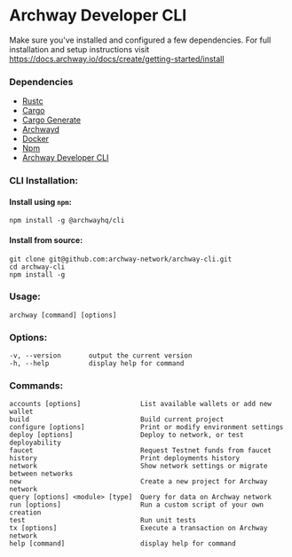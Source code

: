 # Archway Developer CLI

Make sure you've installed and configured a few dependencies. For full installation and setup instructions visit https://docs.archway.io/docs/create/getting-started/install

### Dependencies

- [Rustc](https://www.rust-lang.org/tools/install "Install Rust")
- [Cargo](https://doc.rust-lang.org/cargo/getting-started/installation.html "Install Cargo")
- [Cargo Generate](https://crates.io/crates/cargo-generate "Install Cargo Generate")
- [Archwayd](https://github.com/archway-network/archway/tree/main/cmd/archwayd "Install Archway Daemon")
- [Docker](https://docs.docker.com/get-docker "Install Docker")
- [Npm](https://docs.npmjs.com/downloading-and-installing-node-js-and-npm "Install Node.js and NPM")
- [Archway Developer CLI](https://github.com/archway-network/archway-cli "Install develolper CLI")


### CLI Installation:

#### Install using `npm`:
```
npm install -g @archwayhq/cli
```

#### Install from source:
```
git clone git@github.com:archway-network/archway-cli.git
cd archway-cli 
npm install -g
```

### Usage: 
```
archway [command] [options]
```

### Options:
```
-v, --version       output the current version
-h, --help          display help for command
```

### Commands:
```
accounts [options]               List available wallets or add new wallet
build                            Build current project
configure [options]              Print or modify environment settings
deploy [options]                 Deploy to network, or test deployability
faucet                           Request Testnet funds from faucet
history                          Print deployments history
network                          Show network settings or migrate between networks
new                              Create a new project for Archway network
query [options] <module> [type]  Query for data on Archway network
run [options]                    Run a custom script of your own creation
test                             Run unit tests
tx [options]                     Execute a transaction on Archway network
help [command]                   display help for command
```
